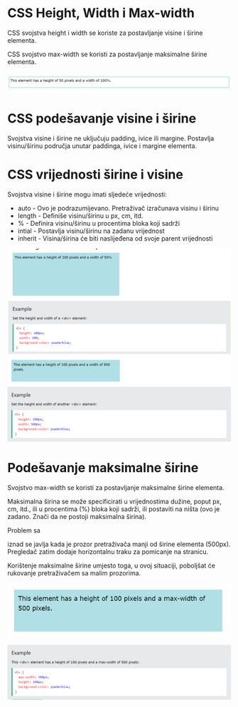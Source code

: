
# CSS Height, Width i Max-width

CSS svojstva height i width se koriste za postavljanje visine i širine elementa.

CSS svojstvo max-width se koristi za postavljanje maksimalne širine elementa.

![App Screenshot](https://github.com/BHFFMMST/Web-development/blob/main/docs/assets/images/styling/Screenshot_59.png?raw=true)

# CSS podešavanje visine i širine

Svojstva visine i širine ne uključuju padding, ivice ili margine. Postavlja visinu/širinu područja unutar paddinga, ivice i margine elementa.

# CSS vrijednosti širine i visine

Svojstva visine i širine mogu imati sljedeće vrijednosti:

- auto - Ovo je podrazumijevano. Pretraživač izračunava visinu i širinu
- length - Definiše visinu/širinu u px, cm, itd.
- % - Definira visinu/širinu u procentima bloka koji sadrži
- intial - Postavlja visinu/širinu na zadanu vrijednost
- inherit - Visina/širina će biti naslijeđena od svoje parent vrijednosti

![App Screenshot](https://github.com/BHFFMMST/Web-development/blob/main/docs/assets/images/styling/Screenshot_60.png?raw=true)
![App Screenshot](https://github.com/BHFFMMST/Web-development/blob/main/docs/assets/images/styling/Screenshot_61.png?raw=true)

# Podešavanje maksimalne širine

Svojstvo max-width se koristi za postavljanje maksimalne širine elementa.

Maksimalna širina se može specificirati u vrijednostima dužine, poput px, cm, itd., ili u procentima (%) bloka koji sadrži, ili postaviti na ništa (ovo je zadano. Znači da ne postoji maksimalna širina).

Problem sa <div> iznad se javlja kada je prozor pretraživača manji od širine elementa (500px). Pregledač zatim dodaje horizontalnu traku za pomicanje na stranicu.

Korištenje maksimalne širine umjesto toga, u ovoj situaciji, poboljšat će rukovanje pretraživačem sa malim prozorima.

![App Screenshot](https://github.com/BHFFMMST/Web-development/blob/main/docs/assets/images/styling/Screenshot_62.png?raw=true)

![App Screenshot](https://github.com/BHFFMMST/Web-development/blob/main/docs/assets/images/styling/Screenshot_63.png?raw=true)